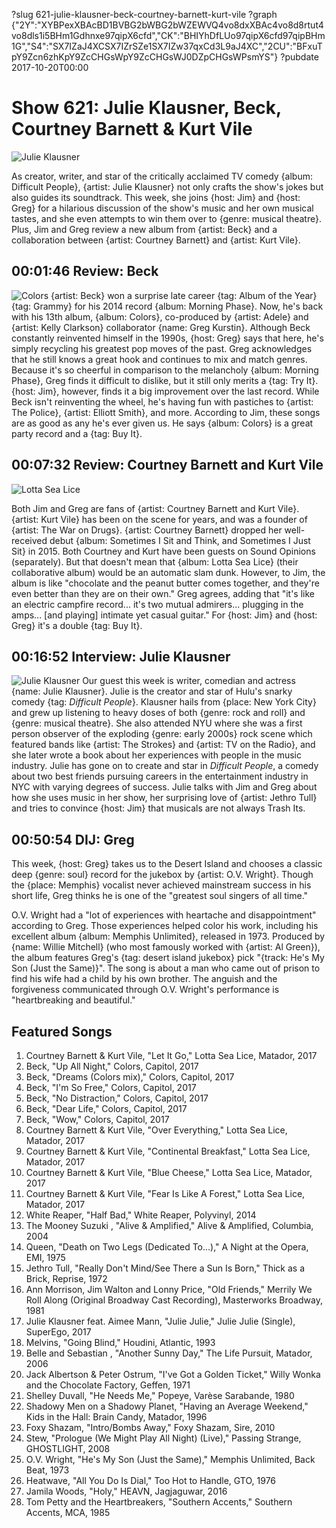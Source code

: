 ?slug 621-julie-klausner-beck-courtney-barnett-kurt-vile
?graph {"2Y":"XYBPexXBAcBD1BVBG2bWBG2bWZEWVQ4vo8dxXBAc4vo8d8rtut4vo8dls1i5BHm1Gdhnxe97qipX6cfd","CK":"BHIYhDfLUo97qipX6cfd97qipBHm1G","S4":"SX7IZaJ4XCSX7IZrSZe1SX7IZw37qxCd3L9aJ4XC","2CU":"BFxuTpY9Zcn6zhKpY9ZcCHGsWpY9ZcCHGsWJ0DZpCHGsWPsmYS"}
?pubdate 2017-10-20T00:00

# Show 621: Julie Klausner, Beck, Courtney Barnett & Kurt Vile
![Julie Klausner](https://static.soundopinions.org/images/2017/julieklausner_web.jpg)

As creator, writer, and star of the critically acclaimed TV comedy {album: Difficult People}, {artist: Julie Klausner} not only crafts the show's jokes but also guides its soundtrack. This week, she joins {host: Jim} and {host: Greg} for a hilarious discussion of the show's music and her own musical tastes, and she even attempts to win them over to {genre: musical theatre}. Plus, Jim and Greg review a new album from {artist: Beck} and a collaboration between {artist: Courtney Barnett} and {artist: Kurt Vile}.


## 00:01:46 Review: Beck
![Colors](https://static.soundopinions.org/assets/621/2Y0.jpg)
{artist: Beck} won a surprise late career {tag: Album of the Year} {tag: Grammy} for his 2014 record {album: Morning Phase}. Now, he's back with his 13th album, {album: Colors}, co-produced by {artist: Adele} and {artist: Kelly Clarkson} collaborator {name: Greg Kurstin}. Although Beck constantly reinvented himself in the 1990s, {host: Greg} says that here, he's simply recycling his greatest pop moves of the past. Greg acknowledges that he still knows a great hook and continues to mix and match genres. Because it's so cheerful in comparison to the melancholy {album: Morning Phase}, Greg finds it difficult to dislike, but it still only merits a {tag: Try It}. {host: Jim}, however, finds it a big improvement over the last record. While Beck isn't reinventing the wheel, he's having fun with pastiches to {artist: The Police}, {artist: Elliott Smith}, and more. According to Jim, these songs are as good as any he's ever given us. He says {album: Colors} is a great party record and a {tag: Buy It}.

## 00:07:32 Review: Courtney Barnett and Kurt Vile
![Lotta Sea Lice](https://static.soundopinions.org/assets/621/CK0.jpg)

Both Jim and Greg are fans of {artist: Courtney Barnett and Kurt Vile}. {artist: Kurt Vile} has been on the scene for years, and was a founder of {artist: The War on Drugs}. {artist: Courtney Barnett} dropped her well-received debut {album: Sometimes I Sit and Think, and Sometimes I Just Sit} in 2015. 
Both Courtney and Kurt have been guests on Sound Opinions (separately). But that doesn't mean that {album: Lotta Sea Lice} (their collaborative album) would be an automatic slam dunk. However, to Jim, the album is like "chocolate and the peanut butter comes together, and they're even better than they are on their own." Greg agrees, adding that "it's like an electric campfire record... it's two mutual admirers... plugging in the amps... [and playing] intimate yet casual guitar." For {host: Jim} and {host: Greg} it's a double {tag: Buy It}.


## 00:16:52 Interview: Julie Klausner
![Julie Klausner](https://static.soundopinions.org/assets/621/S40.jpg)
Our guest this week is writer, comedian and actress {name: Julie Klausner}. Julie is the creator and star of Hulu's snarky comedy {tag: *Difficult People*}. Klausner hails from {place: New York City} and grew up listening to heavy doses of both {genre: rock and roll} and {genre: musical theatre}. She also attended NYU where she was a first person observer of the exploding {genre: early 2000s} rock scene which featured bands like {artist: The Strokes} and {artist: TV on the Radio}, and she later wrote a book about her experiences with people in the music industry. Julie has gone on to create and star in *Difficult People*, a comedy about two best friends pursuing careers in the entertainment industry in NYC with varying degrees of success. Julie talks with Jim and Greg about how she uses music in her show, her surprising love of {artist: Jethro Tull} and tries to convince {host: Jim} that musicals are not always Trash Its. 


## 00:50:54 DIJ: Greg
This week, {host: Greg} takes us to the Desert Island and chooses a classic deep {genre: soul} record for the jukebox by {artist: O.V. Wright}. Though the {place: Memphis} vocalist never achieved mainstream success in his short life, Greg thinks he is one of the "greatest soul singers of all time."

O.V. Wright had a "lot of experiences with heartache and disappointment" according to Greg. Those experiences helped color his work, including his excellent album {album: Memphis Unlimited}, released in 1973. Produced by {name: Willie Mitchell} (who most famously worked with {artist: Al Green}), the album features Greg's {tag: desert island jukebox} pick "{track: He's My Son (Just the Same)}". The song is about a man who came out of prison to find his wife had a child by his own brother. The anguish and the forgiveness communicated through O.V. Wright's performance is "heartbreaking and beautiful."


## Featured Songs
1. Courtney Barnett & Kurt Vile, "Let It Go," Lotta Sea Lice, Matador, 2017
1. Beck, "Up All Night," Colors, Capitol, 2017
1. Beck, "Dreams (Colors mix)," Colors, Capitol, 2017
1. Beck, "I'm So Free," Colors, Capitol, 2017
1. Beck, "No Distraction," Colors, Capitol, 2017
1. Beck, "Dear Life," Colors, Capitol, 2017
1. Beck, "Wow," Colors, Capitol, 2017
1. Courtney Barnett & Kurt Vile, "Over Everything," Lotta Sea Lice, Matador, 2017
1. Courtney Barnett & Kurt Vile, "Continental Breakfast," Lotta Sea Lice, Matador, 2017
1. Courtney Barnett & Kurt Vile, "Blue Cheese," Lotta Sea Lice, Matador, 2017
1. Courtney Barnett & Kurt Vile, "Fear Is Like A Forest," Lotta Sea Lice, Matador, 2017
1. White Reaper, "Half Bad," White Reaper, Polyvinyl, 2014
1. The Mooney Suzuki , "Alive & Amplified," Alive & Amplified, Columbia, 2004
1. Queen, "Death on Two Legs (Dedicated To...)," A Night at the Opera, EMI, 1975
1. Jethro Tull, "Really Don't Mind/See There a Sun Is Born," Thick as a Brick, Reprise, 1972
1. Ann Morrison, Jim Walton and Lonny Price, "Old Friends," Merrily We Roll Along (Original Broadway Cast Recording), Masterworks Broadway, 1981
1. Julie Klausner feat. Aimee Mann, "Julie Julie," Julie Julie (Single), SuperEgo, 2017
1. Melvins, "Going Blind," Houdini, Atlantic, 1993
1. Belle and Sebastian , "Another Sunny Day," The Life Pursuit, Matador, 2006
1. Jack Albertson & Peter Ostrum, "I've Got a Golden Ticket," Willy Wonka and the Chocolate Factory, Geffen, 1971
1. Shelley Duvall, "He Needs Me," Popeye, Varèse Sarabande, 1980
1. Shadowy Men on a Shadowy Planet, "Having an Average Weekend," Kids in the Hall: Brain Candy, Matador, 1996
1. Foxy Shazam, "Intro/Bombs Away," Foxy Shazam, Sire, 2010
1. Stew, "Prologue (We Might Play All Night) (Live)," Passing Strange, GHOSTLIGHT, 2008
1. O.V. Wright, "He's My Son (Just the Same)," Memphis Unlimited, Back Beat, 1973
1. Heatwave, "All You Do Is Dial," Too Hot to Handle, GTO, 1976
1. Jamila Woods, "Holy," HEAVN, Jagjaguwar, 2016
1. Tom Petty and the Heartbreakers, "Southern Accents," Southern Accents, MCA, 1985

